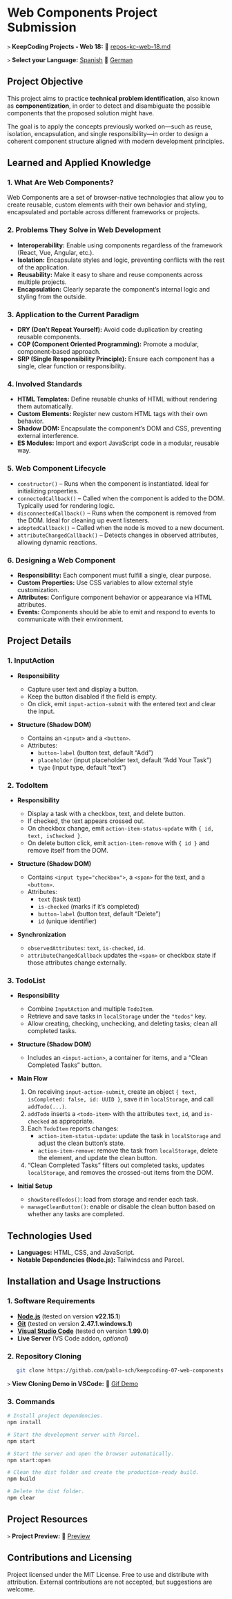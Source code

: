 # Web Components Project Submission

`>` **KeepCoding Projects - Web 18:** 📁 [repos-kc-web-18.md](https://github.com/pablo-sch/pablo-sch/blob/main/docs/repos-kc-web-18.md)

`>` **Select your Language:** [Spanish](README.es.md) 🔄 [German](README.de.md)

<!-- ------------------------------------------------------------------------------------------- -->

## Project Objective

This project aims to practice **technical problem identification**, also known as **componentization**, in order to detect and disambiguate the possible components that the proposed solution might have.

The goal is to apply the concepts previously worked on—such as reuse, isolation, encapsulation, and single responsibility—in order to design a coherent component structure aligned with modern development principles.

<!-- ------------------------------------------------------------------------------------------- -->

## Learned and Applied Knowledge

### 1. What Are Web Components?

Web Components are a set of browser-native technologies that allow you to create reusable, custom elements with their own behavior and styling, encapsulated and portable across different frameworks or projects.

### 2. Problems They Solve in Web Development

- **Interoperability:** Enable using components regardless of the framework (React, Vue, Angular, etc.).
- **Isolation:** Encapsulate styles and logic, preventing conflicts with the rest of the application.
- **Reusability:** Make it easy to share and reuse components across multiple projects.
- **Encapsulation:** Clearly separate the component’s internal logic and styling from the outside.

### 3. Application to the Current Paradigm

- **DRY (Don’t Repeat Yourself):** Avoid code duplication by creating reusable components.
- **COP (Component Oriented Programming):** Promote a modular, component-based approach.
- **SRP (Single Responsibility Principle):** Ensure each component has a single, clear function or responsibility.

### 4. Involved Standards

- **HTML Templates:** Define reusable chunks of HTML without rendering them automatically.
- **Custom Elements:** Register new custom HTML tags with their own behavior.
- **Shadow DOM:** Encapsulate the component’s DOM and CSS, preventing external interference.
- **ES Modules:** Import and export JavaScript code in a modular, reusable way.

### 5. Web Component Lifecycle

- `constructor()` – Runs when the component is instantiated. Ideal for initializing properties.
- `connectedCallback()` – Called when the component is added to the DOM. Typically used for rendering logic.
- `disconnectedCallback()` – Runs when the component is removed from the DOM. Ideal for cleaning up event listeners.
- `adoptedCallback()` – Called when the node is moved to a new document.
- `attributeChangedCallback()` – Detects changes in observed attributes, allowing dynamic reactions.

### 6. Designing a Web Component

- **Responsibility:** Each component must fulfill a single, clear purpose.
- **Custom Properties:** Use CSS variables to allow external style customization.
- **Attributes:** Configure component behavior or appearance via HTML attributes.
- **Events:** Components should be able to emit and respond to events to communicate with their environment.

<!-- ------------------------------------------------------------------------------------------- -->

## Project Details

### 1. InputAction

- **Responsibility**

  - Capture user text and display a button.
  - Keep the button disabled if the field is empty.
  - On click, emit `input-action-submit` with the entered text and clear the input.

- **Structure (Shadow DOM)**
  - Contains an `<input>` and a `<button>`.
  - Attributes:
    - `button-label` (button text, default “Add”)
    - `placeholder` (input placeholder text, default “Add Your Task”)
    - `type` (input type, default “text”)

### 2. TodoItem

- **Responsibility**

  - Display a task with a checkbox, text, and delete button.
  - If checked, the text appears crossed out.
  - On checkbox change, emit `action-item-status-update` with `{ id, text, isChecked }`.
  - On delete button click, emit `action-item-remove` with `{ id }` and remove itself from the DOM.

- **Structure (Shadow DOM)**

  - Contains `<input type="checkbox">`, a `<span>` for the text, and a `<button>`.
  - Attributes:
    - `text` (task text)
    - `is-checked` (marks if it’s completed)
    - `button-label` (button text, default “Delete”)
    - `id` (unique identifier)

- **Synchronization**
  - `observedAttributes`: `text`, `is-checked`, `id`.
  - `attributeChangedCallback` updates the `<span>` or checkbox state if those attributes change externally.

### 3. TodoList

- **Responsibility**

  - Combine `InputAction` and multiple `TodoItem`.
  - Retrieve and save tasks in `localStorage` under the `"todos"` key.
  - Allow creating, checking, unchecking, and deleting tasks; clean all completed tasks.

- **Structure (Shadow DOM)**

  - Includes an `<input-action>`, a container for items, and a “Clean Completed Tasks” button.

- **Main Flow**

  1. On receiving `input-action-submit`, create an object `{ text, isCompleted: false, id: UUID }`, save it in `localStorage`, and call `addTodo(...)`.
  2. `addTodo` inserts a `<todo-item>` with the attributes `text`, `id`, and `is-checked` as appropriate.
  3. Each `TodoItem` reports changes:
     - `action-item-status-update`: update the task in `localStorage` and adjust the clean button’s state.
     - `action-item-remove`: remove the task from `localStorage`, delete the element, and update the clean button.
  4. “Clean Completed Tasks” filters out completed tasks, updates `localStorage`, and removes the crossed-out items from the DOM.

- **Initial Setup**
  - `showStoredTodos()`: load from storage and render each task.
  - `manageCleanButton()`: enable or disable the clean button based on whether any tasks are completed.

<!-- ------------------------------------------------------------------------------------------- -->

## Technologies Used

- **Languages:** HTML, CSS, and JavaScript.
- **Notable Dependencies (Node.js):** Tailwindcss and Parcel.

<!-- ------------------------------------------------------------------------------------------- -->

## Installation and Usage Instructions

### 1. Software Requirements

- **[Node.js](https://nodejs.org/en/download/)** (tested on version **v22.15.1**)
- **[Git](https://git-scm.com/downloads)** (tested on version **2.47.1.windows.1**)
- **[Visual Studio Code](https://code.visualstudio.com/)** (tested on version **1.99.0**)
- **Live Server** (VS Code addon, _optional_)

### 2. Repository Cloning

```bash
   git clone https://github.com/pablo-sch/keepcoding-07-web-components.git
```

`>` **View Cloning Demo in VSCode:** 🎥 [Gif Demo](https://github.com/pablo-sch/pablo-sch/blob/main/etc/clone-tutorial.gif)

### 3. Commands

```sh
# Install project dependencies.
npm install

# Start the development server with Parcel.
npm start

# Start the server and open the browser automatically.
npm start:open

# Clean the dist folder and create the production-ready build.
npm build

# Delete the dist folder.
npm clear
```

<!-- ------------------------------------------------------------------------------------------- -->

## Project Resources

`>` **Project Preview:** 👀 [Preview](preview.md)

<!-- ------------------------------------------------------------------------------------------- -->

## Contributions and Licensing

Project licensed under the MIT License. Free to use and distribute with attribution. External contributions are not accepted, but suggestions are welcome.
